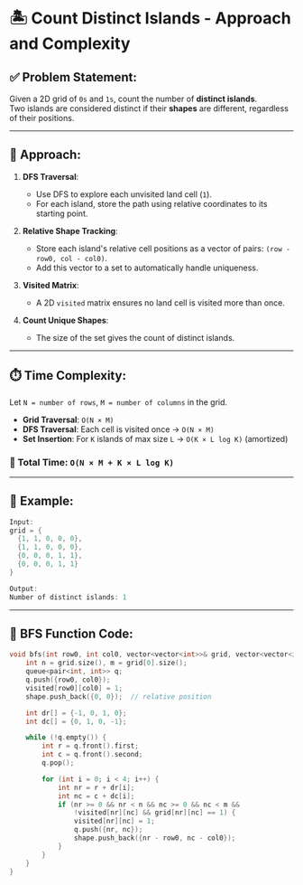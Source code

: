 # 🏝️ Count Distinct Islands - Approach and Complexity

## ✅ Problem Statement:
Given a 2D grid of `0s` and `1s`, count the number of **distinct islands**.  
Two islands are considered distinct if their **shapes** are different, regardless of their positions.

---

## 🚀 Approach:

1. **DFS Traversal**:
   - Use DFS to explore each unvisited land cell (`1`).
   - For each island, store the path using relative coordinates to its starting point.

2. **Relative Shape Tracking**:
   - Store each island's relative cell positions as a vector of pairs: `(row - row0, col - col0)`.
   - Add this vector to a set to automatically handle uniqueness.

3. **Visited Matrix**:
   - A 2D `visited` matrix ensures no land cell is visited more than once.

4. **Count Unique Shapes**:
   - The size of the set gives the count of distinct islands.

---

## ⏱️ Time Complexity:

Let `N = number of rows`, `M = number of columns` in the grid.

- **Grid Traversal**: `O(N × M)`
- **DFS Traversal**: Each cell is visited once → `O(N × M)`
- **Set Insertion**: For `K` islands of max size `L` → `O(K × L log K)` (amortized)

### 🔹 Total Time: `O(N × M + K × L log K)`

---

## 📌 Example:

```cpp
Input:
grid = {
  {1, 1, 0, 0, 0},
  {1, 1, 0, 0, 0},
  {0, 0, 0, 1, 1},
  {0, 0, 0, 1, 1}
}

Output:
Number of distinct islands: 1

```











---

## 🧠 BFS Function Code:

```cpp
void bfs(int row0, int col0, vector<vector<int>>& grid, vector<vector<int>>& visited, vector<pair<int, int>>& shape) {
    int n = grid.size(), m = grid[0].size();
    queue<pair<int, int>> q;
    q.push({row0, col0});
    visited[row0][col0] = 1;
    shape.push_back({0, 0});  // relative position

    int dr[] = {-1, 0, 1, 0};
    int dc[] = {0, 1, 0, -1};

    while (!q.empty()) {
        int r = q.front().first;
        int c = q.front().second;
        q.pop();

        for (int i = 0; i < 4; i++) {
            int nr = r + dr[i];
            int nc = c + dc[i];
            if (nr >= 0 && nr < n && nc >= 0 && nc < m &&
                !visited[nr][nc] && grid[nr][nc] == 1) {
                visited[nr][nc] = 1;
                q.push({nr, nc});
                shape.push_back({nr - row0, nc - col0});
            }
        }
    }
}
```
